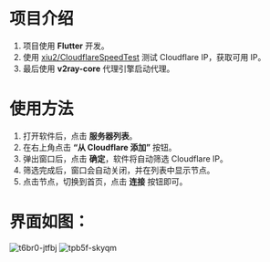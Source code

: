 # 项目介绍

1. 项目使用 **Flutter** 开发。
2. 使用 [xiu2/CloudflareSpeedTest](https://github.com/xiu2/CloudflareSpeedTest) 测试 Cloudflare IP，获取可用 IP。
3. 最后使用 **v2ray-core** 代理引擎启动代理。

# 使用方法

1. 打开软件后，点击 **服务器列表**。
2. 在右上角点击 **“从 Cloudflare 添加”** 按钮。
3. 弹出窗口后，点击 **确定**，软件将自动筛选 Cloudflare IP。
4. 筛选完成后，窗口会自动关闭，并在列表中显示节点。
5. 点击节点，切换到首页，点击 **连接** 按钮即可。

# 界面如图：
![t6br0-jtfbj](https://github.com/user-attachments/assets/c43ed6b1-9936-4b23-aea9-1ae56eddff6e)
![tpb5f-skyqm](https://github.com/user-attachments/assets/2e73f78e-b808-4f82-9edd-b87fa5bccdbd)
